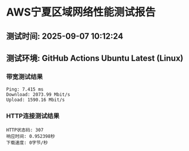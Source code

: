 # AWS宁夏区域网络性能测试报告
## 测试时间: 2025-09-07 10:12:24
## 测试环境: GitHub Actions Ubuntu Latest (Linux)

### 带宽测试结果
```
Ping: 7.415 ms
Download: 2073.99 Mbit/s
Upload: 1590.16 Mbit/s
```

### HTTP连接测试结果
```
HTTP状态码: 307
响应时间: 0.952398秒
下载速度: 0字节/秒
```

